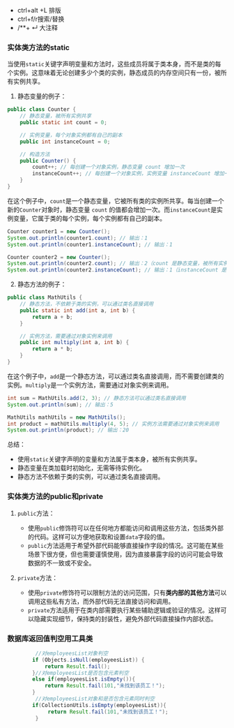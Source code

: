 - ctrl+alt +L 排版
- ctrl+f/r搜索/替换
- /**+ ↵ 大注释

### 实体类方法的static

当使用`static`关键字声明变量和方法时，这些成员将属于类本身，而不是类的每个实例。这意味着无论创建多少个类的实例，静态成员的内存空间只有一份，被所有实例共享。

1. 静态变量的例子：
```java
public class Counter {
    // 静态变量，被所有实例共享
    public static int count = 0;

    // 实例变量，每个对象实例都有自己的副本
    public int instanceCount = 0;

    // 构造方法
    public Counter() {
        count++; // 每创建一个对象实例，静态变量 count 增加一次
        instanceCount++; // 每创建一个对象实例，实例变量 instanceCount 增加一次
    }
}
```

在这个例子中，`count`是一个静态变量，它被所有类的实例所共享。每当创建一个新的`Counter`对象时，静态变量 `count` 的值都会增加一次。而`instanceCount`是实例变量，它属于类的每个实例，每个实例都有自己的副本。

```java
Counter counter1 = new Counter();
System.out.println(counter1.count); // 输出：1
System.out.println(counter1.instanceCount); // 输出：1

Counter counter2 = new Counter();
System.out.println(counter2.count); // 输出：2（count 是静态变量，被所有实例共享）
System.out.println(counter2.instanceCount); // 输出：1（instanceCount 是实例变量，每个实例都有自己的副本）
```

2. 静态方法的例子：
```java
public class MathUtils {
    // 静态方法，不依赖于类的实例，可以通过类名直接调用
    public static int add(int a, int b) {
        return a + b;
    }

    // 实例方法，需要通过对象实例来调用
    public int multiply(int a, int b) {
        return a * b;
    }
}
```

在这个例子中，`add`是一个静态方法，可以通过类名直接调用，而不需要创建类的实例。`multiply`是一个实例方法，需要通过对象实例来调用。

```java
int sum = MathUtils.add(2, 3); // 静态方法可以通过类名直接调用
System.out.println(sum); // 输出：5

MathUtils mathUtils = new MathUtils();
int product = mathUtils.multiply(4, 5); // 实例方法需要通过对象实例来调用
System.out.println(product); // 输出：20
```

总结：
- 使用`static`关键字声明的变量和方法属于类本身，被所有实例共享。
- 静态变量在类加载时初始化，无需等待实例化。
- 静态方法不依赖于类的实例，可以通过类名直接调用。

### 实体类方法的public和private

1. `public`方法：
   - 使用`public`修饰符可以在任何地方都能访问和调用这些方法，包括类外部的代码。这样可以方便地获取和设置`data`字段的值。
   - `public`方法适用于希望外部代码能够直接操作字段的情况。这可能在某些场景下很方便，但也需要谨慎使用，因为直接暴露字段的访问可能会导致数据的不一致或不安全。
2. `private`方法：

   - 使用`private`修饰符可以限制方法的访问范围，只有**类内部的其他方法**可以调用这些私有方法，而外部代码无法直接访问和调用。
   - `private`方法适用于在类内部需要执行某些辅助逻辑或验证的情况。这样可以隐藏实现细节，保持类的封装性，避免外部代码直接操作内部状态。


### 数据库返回值判空用工具类

```java
         //对employeesList对象判空
	    if (Objects.isNull(employeesList)) {
            return Result.fail();
        }//对employeesList是否包含元素判空
        else if(employeesList.isEmpty()){
            return Result.fail(101,"未找到该员工！");
        }
		 //对employeesList对象和是否包含元素同时判空
		if(CollectionUtils.isEmpty(employeesList)){
             return Result.fail(101,"未找到该员工！");
         }

```